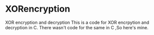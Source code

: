 # XORencryption
XOR encryption and decryption 
This is a code for XOR encrpytion and decryption in C.
There wasn't code for the same in C ,So here's mine.
